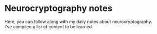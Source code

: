 # Neurocryptography notes
Here, you can follow along with my daily notes about neurocryptography. I've compiled a list of content to be learned.